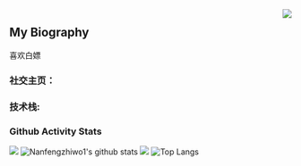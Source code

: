 <img align="right" src="https://count.getloli.com/get/@:Nanfengzhiwo1?theme=rule34">

## My Biography

喜欢白嫖

### **社交主页：**


### **技术栈:**


### Github Activity Stats

[![](https://activity-graph.herokuapp.com/graph?username=Nanfengzhiwo1&theme=dracula)](https://github.com/ashutosh00710/github-readme-activity-graph)
![Nanfengzhiwo1's github stats](https://github-readme-stats.vercel.app/api?username=Nanfengzhiwo1&show_icons=true&theme=vue)
![](https://activity-graph.herokuapp.com/graph?username=Nanfengzhiwo1&theme=github)
![Top Langs](https://github-readme-stats.vercel.app/api/top-langs/?username=Nanfengzhiwo1&langs_count=6)

